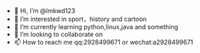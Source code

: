 - 👋 Hi, I’m @lmkwd123
- 👀 I’m interested in sport，history and cartoon
- 🌱 I’m currently learning python,linux,java and something
- 💞️ I’m looking to collaborate on 
- 📫 How to reach me qq:2928499671 or wechat:a2928499671

<!---
lmkwd123/lmkwd123 is a ✨ special ✨ repository because its `README.md` (this file) appears on your GitHub profile.
You can click the Preview link to take a look at your changes.
--->
